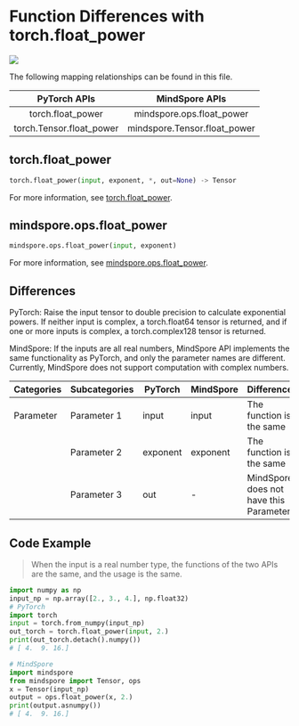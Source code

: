 # Function Differences with torch.float_power

<a href="https://gitee.com/mindspore/docs/blob/r1.11/docs/mindspore/source_en/note/api_mapping/pytorch_diff/float_power.md" target="_blank"><img src="https://mindspore-website.obs.cn-north-4.myhuaweicloud.com/website-images/r1.11/resource/_static/logo_source_en.png"></a>

The following mapping relationships can be found in this file.

|     PyTorch APIs      |      MindSpore APIs       |
| :-------------------: | :-----------------------: |
|   torch.float_power    |   mindspore.ops.float_power    |
|    torch.Tensor.float_power   |  mindspore.Tensor.float_power   |

## torch.float_power

```python
torch.float_power(input, exponent, *, out=None) -> Tensor
```

For more information, see [torch.float_power](https://pytorch.org/docs/1.8.1/generated/torch.float_power.html).

## mindspore.ops.float_power

```python
mindspore.ops.float_power(input, exponent)
```

For more information, see [mindspore.ops.float_power](https://mindspore.cn/docs/en/r1.11/api_python/ops/mindspore.ops.float_power.html#mindspore.ops.float_power).

## Differences

PyTorch: Raise the input tensor to double precision to calculate exponential powers. If neither input is complex, a torch.float64 tensor is returned, and if one or more inputs is complex, a torch.complex128 tensor is returned.

MindSpore: If the inputs are all real numbers, MindSpore API implements the same functionality as PyTorch, and only the parameter names are different. Currently, MindSpore does not support computation with complex numbers.

| Categories | Subcategories | PyTorch | MindSpore | Differences       |
| ---- | ----- | ------- | --------- | -------------------- |
|Parameter | Parameter 1 | input   | input | The function is the same |
|      | Parameter 2 | exponent | exponent | The function is the same |
|      | Parameter 3 | out     | -         | MindSpore does not have this Parameter      |

## Code Example

> When the input is a real number type, the functions of the two APIs are the same, and the usage is the same.

```python
import numpy as np
input_np = np.array([2., 3., 4.], np.float32)
# PyTorch
import torch
input = torch.from_numpy(input_np)
out_torch = torch.float_power(input, 2.)
print(out_torch.detach().numpy())
# [ 4.  9. 16.]

# MindSpore
import mindspore
from mindspore import Tensor, ops
x = Tensor(input_np)
output = ops.float_power(x, 2.)
print(output.asnumpy())
# [ 4.  9. 16.]
```
